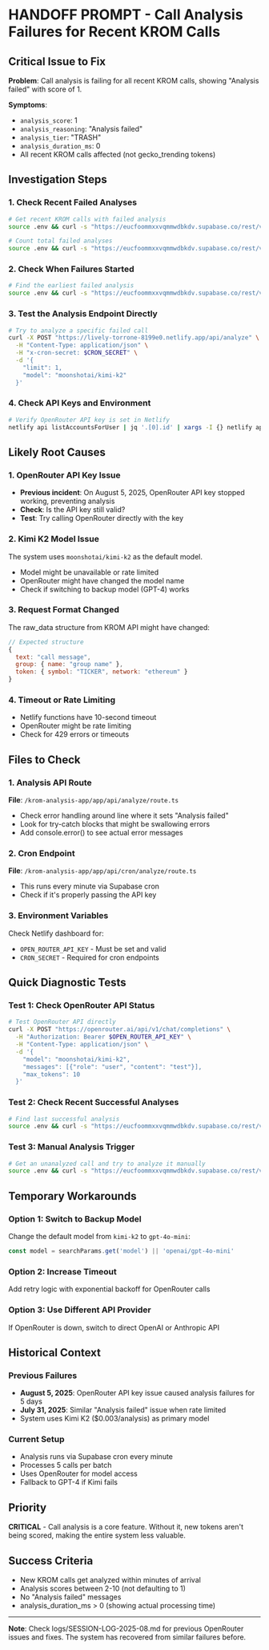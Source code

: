# HANDOFF PROMPT - Call Analysis Failures for Recent KROM Calls

## Critical Issue to Fix

**Problem**: Call analysis is failing for all recent KROM calls, showing "Analysis failed" with score of 1.

**Symptoms**:
- `analysis_score`: 1
- `analysis_reasoning`: "Analysis failed"
- `analysis_tier`: "TRASH" 
- `analysis_duration_ms`: 0
- All recent KROM calls affected (not gecko_trending tokens)

## Investigation Steps

### 1. Check Recent Failed Analyses
```bash
# Get recent KROM calls with failed analysis
source .env && curl -s "https://eucfoommxxvqmmwdbkdv.supabase.co/rest/v1/crypto_calls?source=eq.krom&analysis_reasoning=eq.Analysis%20failed&select=ticker,created_at,analysis_score,analysis_reasoning,analysis_model,analyzed_at&order=created_at.desc&limit=10" -H "apikey: $SUPABASE_SERVICE_ROLE_KEY" | jq '.'

# Count total failed analyses
source .env && curl -s "https://eucfoommxxvqmmwdbkdv.supabase.co/rest/v1/crypto_calls?select=count&analysis_reasoning=eq.Analysis%20failed" -H "apikey: $SUPABASE_SERVICE_ROLE_KEY" | jq '.'
```

### 2. Check When Failures Started
```bash
# Find the earliest failed analysis
source .env && curl -s "https://eucfoommxxvqmmwdbkdv.supabase.co/rest/v1/crypto_calls?analysis_reasoning=eq.Analysis%20failed&select=ticker,analyzed_at,created_at&order=analyzed_at.asc&limit=5" -H "apikey: $SUPABASE_SERVICE_ROLE_KEY" | jq '.'
```

### 3. Test the Analysis Endpoint Directly
```bash
# Try to analyze a specific failed call
curl -X POST "https://lively-torrone-8199e0.netlify.app/api/analyze" \
  -H "Content-Type: application/json" \
  -H "x-cron-secret: $CRON_SECRET" \
  -d '{
    "limit": 1,
    "model": "moonshotai/kimi-k2"
  }'
```

### 4. Check API Keys and Environment
```bash
# Verify OpenRouter API key is set in Netlify
netlify api listAccountsForUser | jq '.[0].id' | xargs -I {} netlify api getSiteEnvironmentVariables --data '{"account_id": "{}", "site_id": "8ff019b3-29ef-4223-b6ad-2cc46e91807e"}' | jq '.[] | select(.key=="OPEN_ROUTER_API_KEY")'
```

## Likely Root Causes

### 1. OpenRouter API Key Issue
- **Previous incident**: On August 5, 2025, OpenRouter API key stopped working, preventing analysis
- **Check**: Is the API key still valid?
- **Test**: Try calling OpenRouter directly with the key

### 2. Kimi K2 Model Issue
The system uses `moonshotai/kimi-k2` as the default model.
- Model might be unavailable or rate limited
- OpenRouter might have changed the model name
- Check if switching to backup model (GPT-4) works

### 3. Request Format Changed
The raw_data structure from KROM API might have changed:
```javascript
// Expected structure
{
  text: "call message",
  group: { name: "group name" },
  token: { symbol: "TICKER", network: "ethereum" }
}
```

### 4. Timeout or Rate Limiting
- Netlify functions have 10-second timeout
- OpenRouter might be rate limiting
- Check for 429 errors or timeouts

## Files to Check

### 1. Analysis API Route
**File**: `/krom-analysis-app/app/api/analyze/route.ts`
- Check error handling around line where it sets "Analysis failed"
- Look for try-catch blocks that might be swallowing errors
- Add console.error() to see actual error messages

### 2. Cron Endpoint
**File**: `/krom-analysis-app/app/api/cron/analyze/route.ts`
- This runs every minute via Supabase cron
- Check if it's properly passing the API key

### 3. Environment Variables
Check Netlify dashboard for:
- `OPEN_ROUTER_API_KEY` - Must be set and valid
- `CRON_SECRET` - Required for cron endpoints

## Quick Diagnostic Tests

### Test 1: Check OpenRouter API Status
```bash
# Test OpenRouter API directly
curl -X POST "https://openrouter.ai/api/v1/chat/completions" \
  -H "Authorization: Bearer $OPEN_ROUTER_API_KEY" \
  -H "Content-Type: application/json" \
  -d '{
    "model": "moonshotai/kimi-k2",
    "messages": [{"role": "user", "content": "test"}],
    "max_tokens": 10
  }'
```

### Test 2: Check Recent Successful Analyses
```bash
# Find last successful analysis
source .env && curl -s "https://eucfoommxxvqmmwdbkdv.supabase.co/rest/v1/crypto_calls?analysis_score=neq.1&analysis_reasoning=neq.Analysis%20failed&select=ticker,analyzed_at,analysis_model&order=analyzed_at.desc&limit=5" -H "apikey: $SUPABASE_SERVICE_ROLE_KEY" | jq '.'
```

### Test 3: Manual Analysis Trigger
```bash
# Get an unanalyzed call and try to analyze it manually
source .env && curl -s "https://eucfoommxxvqmmwdbkdv.supabase.co/rest/v1/crypto_calls?analyzed_at=is.null&source=eq.krom&select=id,ticker,raw_data&limit=1" -H "apikey: $SUPABASE_SERVICE_ROLE_KEY"
```

## Temporary Workarounds

### Option 1: Switch to Backup Model
Change the default model from `kimi-k2` to `gpt-4o-mini`:
```typescript
const model = searchParams.get('model') || 'openai/gpt-4o-mini'
```

### Option 2: Increase Timeout
Add retry logic with exponential backoff for OpenRouter calls

### Option 3: Use Different API Provider
If OpenRouter is down, switch to direct OpenAI or Anthropic API

## Historical Context

### Previous Failures
- **August 5, 2025**: OpenRouter API key issue caused analysis failures for 5 days
- **July 31, 2025**: Similar "Analysis failed" issue when rate limited
- System uses Kimi K2 ($0.003/analysis) as primary model

### Current Setup
- Analysis runs via Supabase cron every minute
- Processes 5 calls per batch
- Uses OpenRouter for model access
- Fallback to GPT-4 if Kimi fails

## Priority
**CRITICAL** - Call analysis is a core feature. Without it, new tokens aren't being scored, making the entire system less valuable.

## Success Criteria
- New KROM calls get analyzed within minutes of arrival
- Analysis scores between 2-10 (not defaulting to 1)
- No "Analysis failed" messages
- analysis_duration_ms > 0 (showing actual processing time)

---
**Note**: Check logs/SESSION-LOG-2025-08.md for previous OpenRouter issues and fixes. The system has recovered from similar failures before.